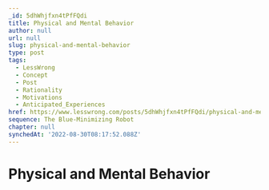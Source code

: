 ```yaml
---
_id: 5dhWhjfxn4tPfFQdi
title: Physical and Mental Behavior
author: null
url: null
slug: physical-and-mental-behavior
type: post
tags:
  - LessWrong
  - Concept
  - Post
  - Rationality
  - Motivations
  - Anticipated_Experiences
href: https://www.lesswrong.com/posts/5dhWhjfxn4tPfFQdi/physical-and-mental-behavior
sequence: The Blue-Minimizing Robot
chapter: null
synchedAt: '2022-08-30T08:17:52.088Z'
---
```

# Physical and Mental Behavior

